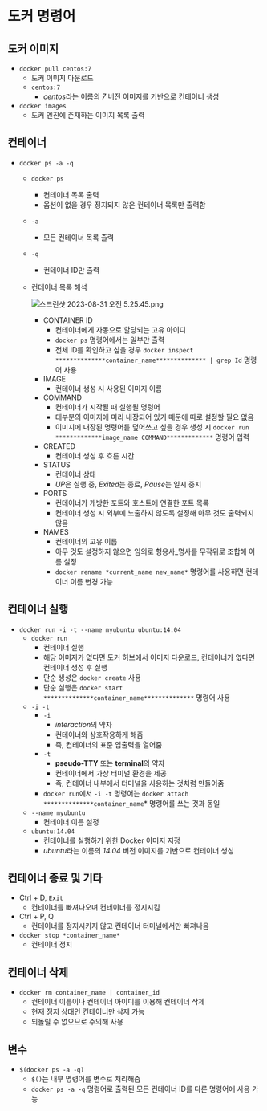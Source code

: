 # 도커 명령어

## 도커 이미지

- `docker pull centos:7`
    - 도커 이미지 다운로드
    - `centos:7`
        - *centos*라는 이름의 *7* 버전 이미지를 기반으로 컨테이너 생성
- `docker images`
    - 도커 엔진에 존재하는 이미지 목록 출력

## 컨테이너

- `docker ps -a -q`
    - `docker ps`
        - 컨테이너 목록 출력
        - 옵션이 없을 경우 정지되지 않은 컨테이너 목록만 출력함
    - `-a`
        - 모든 컨테이너 목록 출력
    - `-q`
        - 컨테이너 ID만 출력
    - 컨테이너 목록 해석
        
        ![스크린샷 2023-08-31 오전 5.25.45.png](https://s3-us-west-2.amazonaws.com/secure.notion-static.com/53555db2-b349-437b-bdb0-d8e6122421c3/%E1%84%89%E1%85%B3%E1%84%8F%E1%85%B3%E1%84%85%E1%85%B5%E1%86%AB%E1%84%89%E1%85%A3%E1%86%BA_2023-08-31_%E1%84%8B%E1%85%A9%E1%84%8C%E1%85%A5%E1%86%AB_5.25.45.png)
        
        - CONTAINER ID
            - 컨테이너에게 자동으로 할당되는 고유 아이디
            - `docker ps` 명령어에서는 일부만 출력
            - 전체 ID를 확인하고 싶을 경우 `docker inspect **************container_name************** | grep Id` 명령어 사용
        - IMAGE
            - 컨테이너 생성 시 사용된 이미지 이름
        - COMMAND
            - 컨테이너가 시작될 때 실행될 명령어
            - 대부분의 이미지에 미리 내장되어 있기 때문에 따로 설정할 필요 없음
            - 이미지에 내장된 명령어를 덮어쓰고 싶을 경우 생성 시 `docker run *************image_name COMMAND*************` 명령어 입력
        - CREATED
            - 컨테이너 생성 후 흐른 시간
        - STATUS
            - 컨테이너 상태
            - *UP*은 실행 중, *Exited*는 종료, *Pause*는 일시 중지
        - PORTS
            - 컨테이너가 개방한 포트와 호스트에 연결한 포트 목록
            - 컨테이너 생성 시 외부에 노출하지 않도록 설정해 아무 것도 출력되지 않음
        - NAMES
            - 컨테이너의 고유 이름
            - 아무 것도 설정하지 않으면 임의로 형용사_명사를 무작위로 조합해 이름 설정
            - `docker rename *current_name new_name*` 명령어를 사용하면 컨테이너 이름 변경 가능

## 컨테이너 실행

- `docker run -i -t --name myubuntu ubuntu:14.04`
    - `docker run`
        - 컨테이너 실행
        - 해당 이미지가 없다면 도커 허브에서 이미지 다운로드, 컨테이너가 없다면 컨테이너 생성 후 실행
        - 단순 생성은 `docker create` 사용
        - 단순 실행은 `docker start **************container_name**************` 명령어 사용
    - `-i -t`
        - `-i`
            - *interaction*의 약자
            - 컨테이너와 상호작용하게 해줌
            - 즉, 컨테이너의 표준 입출력을 열어줌
        - `-t`
            - **********pseudo-TTY********** 또는 ********terminal********의 약자
            - 컨테이너에서 가상 터미널 환경을 제공
            - 즉, 컨테이너 내부에서 터미널을 사용하는 것처럼 만들어줌
        - `docker run`에서 `-i -t` 명령어는 `docker attach **************container_name`* 명령어를 쓰는 것과 동일
    - `--name myubuntu`
        - 컨테이너 이름 설정
    - `ubuntu:14.04`
        - 컨테이너를 실행하기 위한 Docker 이미지 지정
        - *ubuntu*라는 이름의 *14.04* 버전 이미지를 기반으로 컨테이너 생성

## 컨테이너 종료 및 기타

- Ctrl + D, `Exit`
    - 컨테이너를 빠져나오며 컨테이너를 정지시킴
- Ctrl + P, Q
    - 컨테이너를 정지시키지 않고 컨테이너 터미널에서만 빠져나옴
- `docker stop *container_name*`
    - 컨테이너 정지

## 컨테이너 삭제

- `docker rm container_name | container_id`
    - 컨테이너 이름이나 컨테이너 아이디를 이용해 컨테이너 삭제
    - 현재 정지 상태인 컨테이너만 삭제 가능
    - 되돌릴 수 없으므로 주의해 사용

## 변수

- `$(docker ps -a -q)`
    - `$()`는 내부 명령어를 변수로 처리해줌
    - `docker ps -a -q` 명령어로 출력된 모든 컨테이너 ID를 다른 명령어에 사용 가능